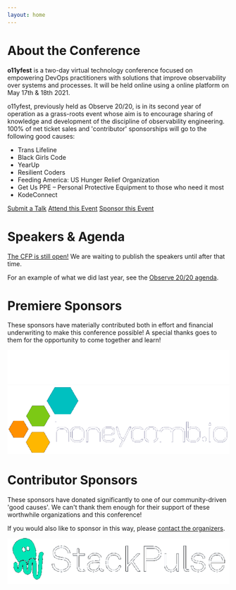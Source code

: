 ```yaml
---
layout: home
---
```


# About the Conference

**o11yfest** is a two-day virtual technology conference focused on empowering DevOps practitioners with solutions that improve observability over systems and processes. It will be held online using a online platform on May 17th & 18th 2021.

o11yfest, previously held as Observe 20/20, is in its second year of operation as a grass-roots event whose aim is to encourage sharing of knowledge and development of the discipline of observability engineering. 100% of net ticket sales and 'contributor' sponsorships will go to the following good causes:

- Trans Lifeline
- Black Girls Code
- YearUp
- Resilient Coders
- Feeding America: US Hunger Relief Organization
- Get Us PPE – Personal Protective Equipment to those who need it most
- KodeConnect


<div class="flexbox">
  <a class="flexbox-button" href="/cfp">Submit a Talk</a>
  <a class="flexbox-button" href="#" onclick="alert('Not available yet')">Attend this Event</a>
  <a class="flexbox-button" href="/sponsor">Sponsor this Event</a>
</div>

# Speakers & Agenda

[The CFP is still open!](/cfp) We are waiting to publish the speakers until after that time.

For an example of what we did last year, see the [Observe 20/20 agenda](https://observe2020.io/agenda/).

# Premiere Sponsors

These sponsors have materially contributed both in effort and financial underwriting to make this conference possible! A special thanks goes to them for the opportunity to come together and learn!

<div class="flexbox">
<a href="https://lightstep.com"><img class="sponsor-logo-premiere" src="/assets/images/sponsors/lightstep.png"></a>
<a href="https://honeycomb.io"><img class="sponsor-logo-premiere" src="/assets/images/sponsors/honeycomb.png"></a>
</div>

# Contributor Sponsors

These sponsors have donated significantly to one of our community-driven 'good causes'.
We can't thank them enough for their support of these worthwhile organizations and this conference!

If you would also like to sponsor in this way, please [contact the organizers](/contact).

<div class="flexbox">
<a href="https://stackpulse.io"><img class="sponsor-logo-contributor" src="/assets/images/sponsors/stackpulse.png"></a>
</div>
